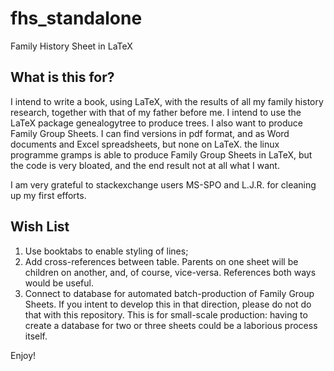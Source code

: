 # fhs_standalone
Family History Sheet in LaTeX
## What is this for?
I intend to write a book, using LaTeX, with the results of all my family history research, together with that of my father before me. I intend to use the LaTeX package genealogytree to produce trees. I also want to produce Family Group Sheets. I can find versions in pdf format, and as Word documents and Excel spreadsheets, but none on LaTeX. the linux programme gramps is able to produce Family Group Sheets in LaTeX, but the code is very bloated, and the end result not at all what I want.

I am very grateful to stackexchange users MS-SPO and L.J.R. for cleaning up my first efforts.

## Wish List

1. Use booktabs to enable styling of lines;
2. Add cross-references between table. Parents on one sheet will be children on another, and, of course, vice-versa. References both ways would be useful.
3. Connect to database for automated batch-production of Family Group Sheets. If you intent to develop this in that direction, please do not do that with this repository. This is for small-scale production: having to create a database for two or three sheets could be a laborious process itself.

Enjoy! 

